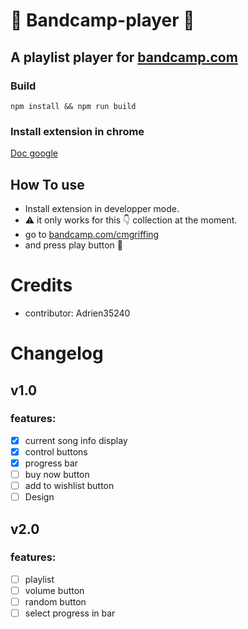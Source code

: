 # :construction: Bandcamp-player :construction:
## A playlist player for [bandcamp.com](https://bandcamp.com/)
### Build
```CMD
npm install && npm run build
```
### Install extension in chrome
[Doc google](https://support.google.com/chrome/a/answer/2714278?hl=fr#:~:text=Acc%C3%A9dez%20%C3%A0%20chrome%3A%2F%2Fextensions,application%20ou%20de%20l'extension.)
## How To use
- Install extension in developper mode.
- :warning: it only works for this :point_down: collection at the moment.
- go to [bandcamp.com/cmgriffing](https://bandcamp.com/cmgriffing) 
- and press play button :musical_note:
# Credits
- contributor: Adrien35240
# Changelog
## v1.0
### features:
* [x] current song info display
* [x] control buttons
* [x] progress bar
* [ ] buy now button
* [ ] add to wishlist button
* [ ] Design
## v2.0
### features:
* [ ] playlist
* [ ] volume button
* [ ] random button
* [ ] select progress in bar